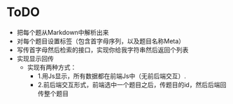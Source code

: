 # ToDO
- 把每个题从Markdown中解析出来
- 对每个题目设置标签（包含首字母序列，以及题目名称Meta）
- 写传首字母然后检索的接口，实现你给我字符串然后返回个列表
- 实现显示回传
  - 实现有两种方式：
    - 1.用Js显示，所有数据都在前端Js中（无前后端交互）.
    - 2.前后端交互形式，前端选中一个题目之后，传题目的id，然后后端回传整个题目